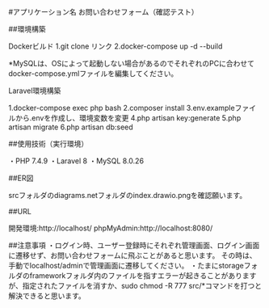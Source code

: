 #アプリケーション名
お問い合わせフォーム（確認テスト）

##環境構築

Dockerビルド
1.git clone リンク
2.docker-compose up -d --build

*MySQLは、OSによって起動しない場合があるのでそれぞれのPCに合わせてdocker-compose.ymlファイルを編集してください。

Laravel環境構築

1.docker-compose exec php bash
2.composer install
3.env.exampleファイルから.envを作成し、環境変数を変更
4.php artisan key:generate
5.php artisan migrate
6.php artisan db:seed

##使用技術（実行環境）

・PHP 7.4.9
・Laravel 8
・MySQL 8.0.26

##ER図

srcフォルダのdiagrams.netフォルダのindex.drawio.pngを確認願います。

##URL

開発環境:http://localhost/
phpMyAdmin:http://localhost:8080/

##注意事項
・ログイン時、ユーザー登録時にそれぞれ管理画面、ログイン画面に遷移せず、お問い合わせフォームに飛ぶことがあると思います。
その時は、手動でlocalhost/adminで管理画面に遷移してください。
・たまにstorageフォルダのframeworkフォルダ内のファイルを指すエラーが起きることがありますが、指定されたファイルを消すか、sudo chmod -R 777 src/*コマンドを打つと解決できると思います。
